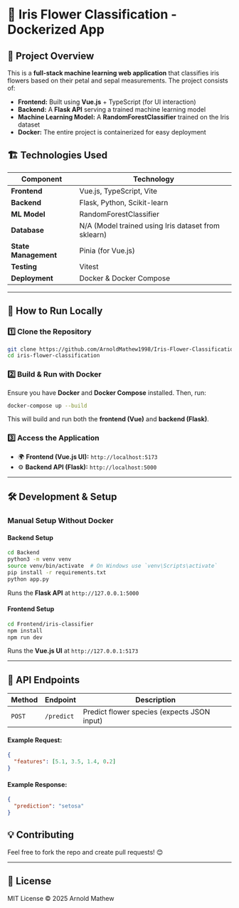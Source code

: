 # 🌸 Iris Flower Classification - Dockerized App

## 📌 Project Overview
This is a **full-stack machine learning web application** that classifies iris flowers based on their petal and sepal measurements. The project consists of:

- **Frontend:** Built using **Vue.js** + TypeScript (for UI interaction)
- **Backend:** A **Flask API** serving a trained machine learning model
- **Machine Learning Model:** A **RandomForestClassifier** trained on the Iris dataset
- **Docker:** The entire project is containerized for easy deployment

## 🏗️ Technologies Used
| Component  | Technology |
|------------|-----------|
| **Frontend**  | Vue.js, TypeScript, Vite |
| **Backend**   | Flask, Python, Scikit-learn |
| **ML Model**  | RandomForestClassifier |
| **Database**  | N/A (Model trained using Iris dataset from sklearn) |
| **State Management** | Pinia (for Vue.js) |
| **Testing**   | Vitest |
| **Deployment** | Docker & Docker Compose |

---

## 🚀 How to Run Locally

### **1️⃣ Clone the Repository**
```sh
git clone https://github.com/ArnoldMathew1998/Iris-Flower-Classification.git
cd iris-flower-classification
```

### **2️⃣ Build & Run with Docker**
Ensure you have **Docker** and **Docker Compose** installed. Then, run:
```sh
docker-compose up --build
```
This will build and run both the **frontend (Vue)** and **backend (Flask)**.

### **3️⃣ Access the Application**
- 🌍 **Frontend (Vue.js UI):** `http://localhost:5173`
- ⚙️ **Backend API (Flask):** `http://localhost:5000`

---

## 🛠️ Development & Setup

### **Manual Setup Without Docker**
#### **Backend Setup**
```sh
cd Backend
python3 -m venv venv
source venv/bin/activate  # On Windows use `venv\Scripts\activate`
pip install -r requirements.txt
python app.py
```
Runs the **Flask API** at `http://127.0.0.1:5000`

#### **Frontend Setup**
```sh
cd Frontend/iris-classifier
npm install
npm run dev
```
Runs the **Vue.js UI** at `http://127.0.0.1:5173`

---

## 📡 API Endpoints
| Method | Endpoint       | Description |
|--------|---------------|-------------|
| `POST` | `/predict`    | Predict flower species (expects JSON input) |

#### Example Request:
```json
{
  "features": [5.1, 3.5, 1.4, 0.2]
}
```
#### Example Response:
```json
{
  "prediction": "setosa"
}
```


## 💡 Contributing
Feel free to fork the repo and create pull requests! 😊

---

## 📜 License
MIT License © 2025 Arnold Mathew

